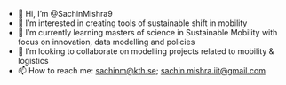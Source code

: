- 👋 Hi, I’m @SachinMishra9
- 👀 I’m interested in creating tools of sustainable shift in mobility 
- 🌱 I’m currently learning masters of science in Sustainable Mobility with focus on innovation, data modelling and policies 
- 💞️ I’m looking to collaborate on modelling projects related to mobility & logistics  
- 📫 How to reach me: sachinm@kth.se; sachin.mishra.iit@gmail.com 

<!---
SachinMishra9/SachinMishra9 is a ✨ special ✨ repository because its `README.md` (this file) appears on your GitHub profile.
You can click the Preview link to take a look at your changes.
--->
